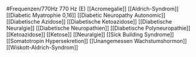 #Frequenzen/770Hz
770 Hz (E)
[[Acromegalie]]
[[Aldrich-Syndrom]]
[[Diabetic Myatrophie 0,16]]
[[Diabetic Neuropathy Autonomic]]
[[Diabetische Azidose]]
[[Diabetische Ketoazidose]]
[[Diabetische Neuralgie]]
[[Diabetische Neuropathien]]
[[Diabetische Polyneuropathie]]
[[Ketoazidose]]
[[Ketose]]
[[Neuralgie]]
[[Sick Building Syndrome]]
[[Somatotropin Hypersekretion]]
[[Unangemessen Wachstumshormon]]
[[Wiskott-Aldrich-Syndrom]]